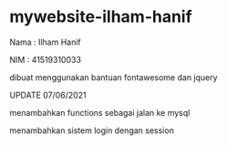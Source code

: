 # mywebsite-ilham-hanif
 Nama	: Ilham Hanif
 
 NIM	 : 41519310033
 
 dibuat menggunakan bantuan fontawesome dan jquery

 UPDATE 07/06/2021

 menambahkan functions sebagai jalan ke mysql
 
 menambahkan sistem login dengan session

